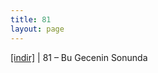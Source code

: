 ```yaml
---
title: 81
layout: page
---
```

<a href="https://cloud.mail.ru/public/e8a6b3f6dd6d/81%20-%20Bu%20Gecenin%20Sonunda" target="_blank">[indir]</a> | 81 &#8211; Bu Gecenin Sonunda